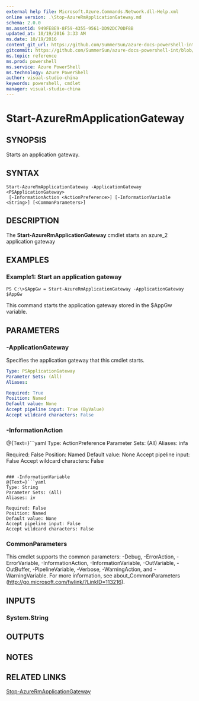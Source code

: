 ```yaml
---
external help file: Microsoft.Azure.Commands.Network.dll-Help.xml
online version: .\Stop-AzureRmApplicationGateway.md
schema: 2.0.0
ms.assetid: 949FE8E9-8F59-4355-9561-DD92DC70DF8B
updated_at: 10/19/2016 3:33 AM
ms.date: 10/19/2016
content_git_url: https://github.com/SummerSun/azure-docs-powershell-int/blob/master/azureps-cmdlets-docs/ResourceManager/AzureRM.Network/v1.0.13/Start-AzureRmApplicationGateway.md
gitcommit: https://github.com/SummerSun/azure-docs-powershell-int/blob/c0d1e448da01261236e9ece01ca5c2a98effbf31/azureps-cmdlets-docs/ResourceManager/AzureRM.Network/v1.0.13/Start-AzureRmApplicationGateway.md
ms.topic: reference
ms.prod: powershell
ms.service: Azure PowerShell
ms.technology: Azure PowerShell
author: visual-studio-china
keywords: powershell, cmdlet
manager: visual-studio-china
---
```


# Start-AzureRmApplicationGateway

## SYNOPSIS
Starts an application gateway.

## SYNTAX

```
Start-AzureRmApplicationGateway -ApplicationGateway <PSApplicationGateway>
 [-InformationAction <ActionPreference>] [-InformationVariable <String>] [<CommonParameters>]
```

## DESCRIPTION
The **Start-AzureRmApplicationGateway** cmdlet starts an azure_2 application gateway

## EXAMPLES

### Example1: Start an application gateway
```
PS C:\>$AppGw = Start-AzureRmApplicationGateway -ApplicationGateway $AppGw
```

This command starts the application gateway stored in the $AppGw variable.

## PARAMETERS

### -ApplicationGateway
Specifies the application gateway that this cmdlet starts.

```yaml
Type: PSApplicationGateway
Parameter Sets: (All)
Aliases: 

Required: True
Position: Named
Default value: None
Accept pipeline input: True (ByValue)
Accept wildcard characters: False
```

### -InformationAction
@{Text=}```yaml
Type: ActionPreference
Parameter Sets: (All)
Aliases: infa

Required: False
Position: Named
Default value: None
Accept pipeline input: False
Accept wildcard characters: False
```

### -InformationVariable
@{Text=}```yaml
Type: String
Parameter Sets: (All)
Aliases: iv

Required: False
Position: Named
Default value: None
Accept pipeline input: False
Accept wildcard characters: False
```

### CommonParameters
This cmdlet supports the common parameters: -Debug, -ErrorAction, -ErrorVariable, -InformationAction, -InformationVariable, -OutVariable, -OutBuffer, -PipelineVariable, -Verbose, -WarningAction, and -WarningVariable. For more information, see about_CommonParameters (http://go.microsoft.com/fwlink/?LinkID=113216).

## INPUTS

### System.String

## OUTPUTS

## NOTES

## RELATED LINKS

[Stop-AzureRmApplicationGateway](.\Stop-AzureRmApplicationGateway.md)


